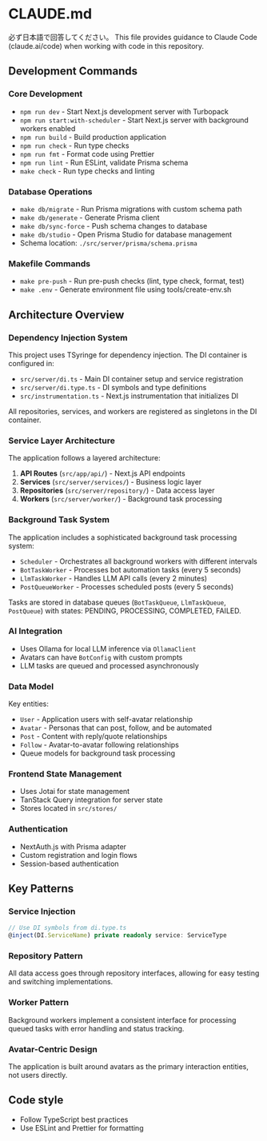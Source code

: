 # CLAUDE.md

必ず日本語で回答してください。
This file provides guidance to Claude Code (claude.ai/code) when working with code in this repository.

## Development Commands

### Core Development

- `npm run dev` - Start Next.js development server with Turbopack
- `npm run start:with-scheduler` - Start Next.js server with background workers enabled
- `npm run build` - Build production application
- `npm run check` - Run type checks
- `npm run fmt` - Format code using Prettier
- `npm run lint` - Run ESLint, validate Prisma schema
- `make check` - Run type checks and linting

### Database Operations

- `make db/migrate` - Run Prisma migrations with custom schema path
- `make db/generate` - Generate Prisma client
- `make db/sync-force` - Push schema changes to database
- `make db/studio` - Open Prisma Studio for database management
- Schema location: `./src/server/prisma/schema.prisma`

### Makefile Commands

- `make pre-push` - Run pre-push checks (lint, type check, format, test)
- `make .env` - Generate environment file using tools/create-env.sh

## Architecture Overview

### Dependency Injection System

This project uses TSyringe for dependency injection. The DI container is configured in:

- `src/server/di.ts` - Main DI container setup and service registration
- `src/server/di.type.ts` - DI symbols and type definitions
- `src/instrumentation.ts` - Next.js instrumentation that initializes DI

All repositories, services, and workers are registered as singletons in the DI container.

### Service Layer Architecture

The application follows a layered architecture:

1. **API Routes** (`src/app/api/`) - Next.js API endpoints
2. **Services** (`src/server/services/`) - Business logic layer
3. **Repositories** (`src/server/repository/`) - Data access layer
4. **Workers** (`src/server/worker/`) - Background task processing

### Background Task System

The application includes a sophisticated background task processing system:

- `Scheduler` - Orchestrates all background workers with different intervals
- `BotTaskWorker` - Processes bot automation tasks (every 5 seconds)
- `LlmTaskWorker` - Handles LLM API calls (every 2 minutes)
- `PostQueueWorker` - Processes scheduled posts (every 5 seconds)

Tasks are stored in database queues (`BotTaskQueue`, `LlmTaskQueue`, `PostQueue`) with states: PENDING, PROCESSING, COMPLETED, FAILED.

### AI Integration

- Uses Ollama for local LLM inference via `OllamaClient`
- Avatars can have `BotConfig` with custom prompts
- LLM tasks are queued and processed asynchronously

### Data Model

Key entities:

- `User` - Application users with self-avatar relationship
- `Avatar` - Personas that can post, follow, and be automated
- `Post` - Content with reply/quote relationships
- `Follow` - Avatar-to-avatar following relationships
- Queue models for background task processing

### Frontend State Management

- Uses Jotai for state management
- TanStack Query integration for server state
- Stores located in `src/stores/`

### Authentication

- NextAuth.js with Prisma adapter
- Custom registration and login flows
- Session-based authentication

## Key Patterns

### Service Injection

```typescript
// Use DI symbols from di.type.ts
@inject(DI.ServiceName) private readonly service: ServiceType
```

### Repository Pattern

All data access goes through repository interfaces, allowing for easy testing and switching implementations.

### Worker Pattern

Background workers implement a consistent interface for processing queued tasks with error handling and status tracking.

### Avatar-Centric Design

The application is built around avatars as the primary interaction entities, not users directly.

## Code style

- Follow TypeScript best practices
- Use ESLint and Prettier for formatting
